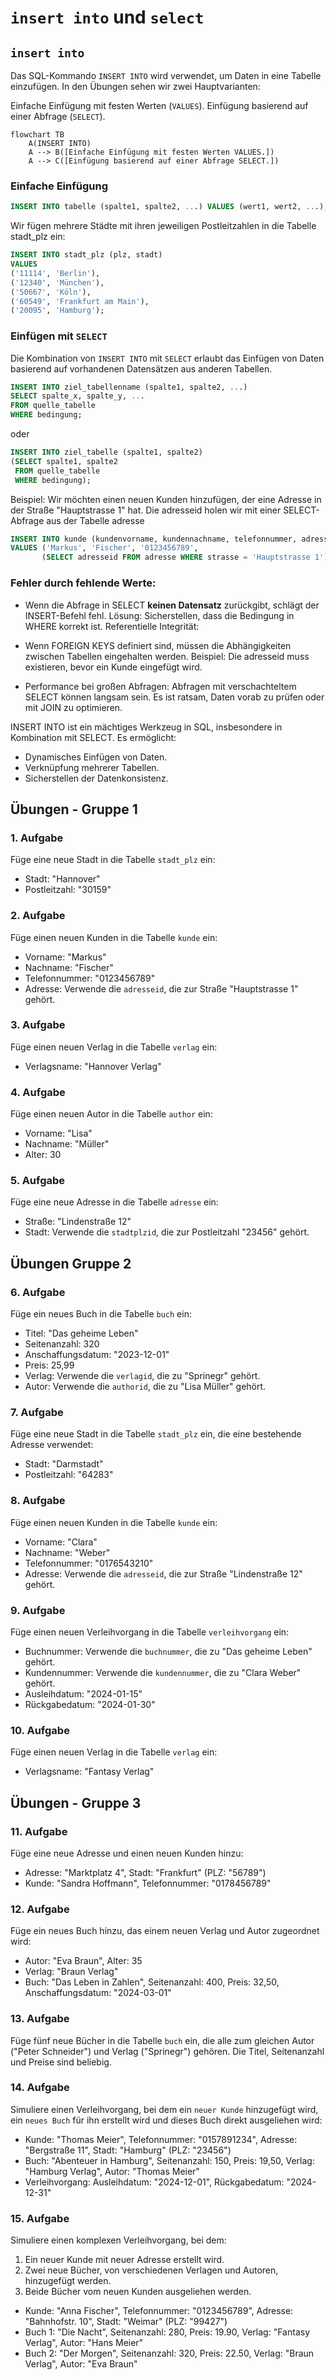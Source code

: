 # ``insert into`` und ``select``

## ``insert into``

Das SQL-Kommando ``INSERT INTO`` wird verwendet, um Daten in eine Tabelle einzufügen. In den Übungen sehen wir zwei Hauptvarianten:

Einfache Einfügung mit festen Werten (``VALUES``).
Einfügung basierend auf einer Abfrage (``SELECT``).
```mermaid
flowchart TB
    A(INSERT INTO)
    A --> B([Einfache Einfügung mit festen Werten VALUES.])
    A --> C([Einfügung basierend auf einer Abfrage SELECT.])

```
### Einfache Einfügung


```sql
INSERT INTO tabelle (spalte1, spalte2, ...) VALUES (wert1, wert2, ...);

```
Wir fügen mehrere Städte mit ihren jeweiligen Postleitzahlen in die Tabelle stadt_plz ein:

```sql
INSERT INTO stadt_plz (plz, stadt)
VALUES 
('11114', 'Berlin'),
('12340', 'München'),
('50667', 'Köln'),
('60549', 'Frankfurt am Main'),
('20095', 'Hamburg');

```

### Einfügen mit ``SELECT``

Die Kombination von ``INSERT INTO`` mit ``SELECT`` erlaubt das Einfügen von Daten basierend auf vorhandenen Datensätzen aus anderen Tabellen.

```sql
INSERT INTO ziel_tabellenname (spalte1, spalte2, ...)
SELECT spalte_x, spalte_y, ...
FROM quelle_tabelle
WHERE bedingung;

```

oder 

```sql
INSERT INTO ziel_tabelle (spalte1, spalte2)
(SELECT spalte1, spalte2
 FROM quelle_tabelle
 WHERE bedingung);

```

Beispiel:
Wir möchten einen neuen Kunden hinzufügen, der eine Adresse in der Straße "Hauptstrasse 1" hat. Die adresseid holen wir mit einer SELECT-Abfrage aus der Tabelle adresse

```sql
INSERT INTO kunde (kundenvorname, kundennachname, telefonnummer, adresseid)
VALUES ('Markus', 'Fischer', '0123456789', 
       (SELECT adresseid FROM adresse WHERE strasse = 'Hauptstrasse 1'));
```
### Fehler durch fehlende Werte:

- Wenn die Abfrage in SELECT **keinen Datensatz** zurückgibt, schlägt der INSERT-Befehl fehl.
Lösung: Sicherstellen, dass die Bedingung in WHERE korrekt ist.
Referentielle Integrität:

- Wenn FOREIGN KEYS definiert sind, müssen die Abhängigkeiten zwischen Tabellen eingehalten werden.
Beispiel: Die adresseid muss existieren, bevor ein Kunde eingefügt wird.

- Performance bei großen Abfragen:
Abfragen mit verschachteltem SELECT können langsam sein. Es ist ratsam, Daten vorab zu prüfen oder mit JOIN zu optimieren.

INSERT INTO ist ein mächtiges Werkzeug in SQL, insbesondere in Kombination mit SELECT. Es ermöglicht:

- Dynamisches Einfügen von Daten.
- Verknüpfung mehrerer Tabellen.
- Sicherstellen der Datenkonsistenz.

## Übungen - Gruppe 1

### 1. Aufgabe
Füge eine neue Stadt in die Tabelle `stadt_plz` ein:
- Stadt: "Hannover"
- Postleitzahl: "30159"



### 2. Aufgabe
Füge einen neuen Kunden in die Tabelle `kunde` ein:
- Vorname: "Markus"
- Nachname: "Fischer"
- Telefonnummer: "0123456789"
- Adresse: Verwende die `adresseid`, die zur Straße "Hauptstrasse 1" gehört.



### 3. Aufgabe
Füge einen neuen Verlag in die Tabelle `verlag` ein:
- Verlagsname: "Hannover Verlag"



### 4. Aufgabe
Füge einen neuen Autor in die Tabelle `author` ein:
- Vorname: "Lisa"
- Nachname: "Müller"
- Alter: 30


### 5. Aufgabe
Füge eine neue Adresse in die Tabelle `adresse` ein:
- Straße: "Lindenstraße 12"
- Stadt: Verwende die `stadtplzid`, die zur Postleitzahl "23456" gehört.



## Übungen Gruppe 2

### 6. Aufgabe
Füge ein neues Buch in die Tabelle `buch` ein:
- Titel: "Das geheime Leben"
- Seitenanzahl: 320
- Anschaffungsdatum: "2023-12-01"
- Preis: 25,99
- Verlag: Verwende die `verlagid`, die zu "Sprinegr" gehört.
- Autor: Verwende die `authorid`, die zu "Lisa Müller" gehört.



### 7. Aufgabe
Füge eine neue Stadt in die Tabelle `stadt_plz` ein, die eine bestehende Adresse verwendet:
- Stadt: "Darmstadt"
- Postleitzahl: "64283"



### 8. Aufgabe
Füge einen neuen Kunden in die Tabelle `kunde` ein:
- Vorname: "Clara"
- Nachname: "Weber"
- Telefonnummer: "0176543210"
- Adresse: Verwende die `adresseid`, die zur Straße "Lindenstraße 12" gehört.



### 9. Aufgabe
Füge einen neuen Verleihvorgang in die Tabelle `verleihvorgang` ein:
- Buchnummer: Verwende die `buchnummer`, die zu "Das geheime Leben" gehört.
- Kundennummer: Verwende die `kundennummer`, die zu "Clara Weber" gehört.
- Ausleihdatum: "2024-01-15"
- Rückgabedatum: "2024-01-30"



### 10. Aufgabe
Füge einen neuen Verlag in die Tabelle `verlag` ein:
- Verlagsname: "Fantasy Verlag"



## Übungen - Gruppe 3

### 11. Aufgabe
Füge eine neue Adresse und einen neuen Kunden hinzu:
- Adresse: "Marktplatz 4", Stadt: "Frankfurt" (PLZ: "56789")
- Kunde: "Sandra Hoffmann", Telefonnummer: "0178456789"



### 12. Aufgabe
Füge ein neues Buch hinzu, das einem neuen Verlag und Autor zugeordnet wird:
- Autor: "Eva Braun", Alter: 35
- Verlag: "Braun Verlag"
- Buch: "Das Leben in Zahlen", Seitenanzahl: 400, Preis: 32,50, Anschaffungsdatum: "2024-03-01"



### 13. Aufgabe
Füge fünf neue Bücher in die Tabelle `buch` ein, die alle zum gleichen Autor ("Peter Schneider") und Verlag ("Sprinegr") gehören. Die Titel, Seitenanzahl und Preise sind beliebig.



### 14. Aufgabe
Simuliere einen Verleihvorgang, bei dem ein ``neuer Kunde`` hinzugefügt wird, ein ``neues Buch`` für ihn erstellt wird und dieses Buch direkt ausgeliehen wird:
- Kunde: "Thomas Meier", Telefonnummer: "0157891234", Adresse: "Bergstraße 11", Stadt: "Hamburg" (PLZ: "23456")
- Buch: "Abenteuer in Hamburg", Seitenanzahl: 150, Preis: 19,50, Verlag: "Hamburg Verlag", Autor: "Thomas Meier"
- Verleihvorgang: Ausleihdatum: "2024-12-01", Rückgabedatum: "2024-12-31"


### 15. Aufgabe
Simuliere einen komplexen Verleihvorgang, bei dem:
1. Ein neuer Kunde mit neuer Adresse erstellt wird.
2. Zwei neue Bücher, von verschiedenen Verlagen und Autoren, hinzugefügt werden.
3. Beide Bücher vom neuen Kunden ausgeliehen werden.

- Kunde: "Anna Fischer", Telefonnummer: "0123456789", Adresse: "Bahnhofstr. 10", Stadt: "Weimar" (PLZ: "99427")
- Buch 1: "Die Nacht", Seitenanzahl: 280, Preis: 19.90, Verlag: "Fantasy Verlag", Autor: "Hans Meier"
- Buch 2: "Der Morgen", Seitenanzahl: 320, Preis: 22.50, Verlag: "Braun Verlag", Autor: "Eva Braun"


